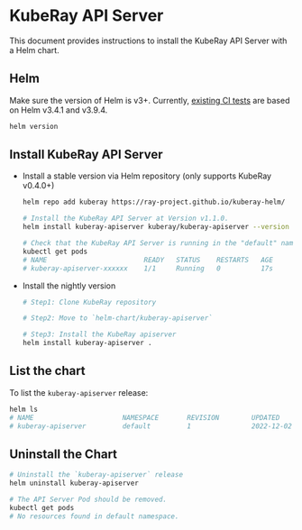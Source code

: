 # KubeRay API Server

This document provides instructions to install the KubeRay API Server with a Helm chart.

## Helm

Make sure the version of Helm is v3+. Currently, [existing CI tests](https://github.com/ray-project/kuberay/blob/master/.github/workflows/helm-lint.yaml) are based on Helm v3.4.1 and v3.9.4.

```sh
helm version
```

## Install KubeRay API Server

* Install a stable version via Helm repository (only supports KubeRay v0.4.0+)

  ```sh
  helm repo add kuberay https://ray-project.github.io/kuberay-helm/

  # Install the KubeRay API Server at Version v1.1.0.
  helm install kuberay-apiserver kuberay/kuberay-apiserver --version 1.1.0

  # Check that the KubeRay API Server is running in the "default" namespaces.
  kubectl get pods
  # NAME                        READY   STATUS    RESTARTS   AGE
  # kuberay-apiserver-xxxxxx    1/1     Running   0          17s
  ```

* Install the nightly version

  ```sh
  # Step1: Clone KubeRay repository

  # Step2: Move to `helm-chart/kuberay-apiserver`

  # Step3: Install the KubeRay apiserver
  helm install kuberay-apiserver .
  ```

## List the chart

To list the `kuberay-apiserver` release:

```sh
helm ls
# NAME                      NAMESPACE       REVISION        UPDATED                                    STATUS         CHART
# kuberay-apiserver         default         1               2022-12-02 02:13:37.514445313 +0000 UTC    deployed       kuberay-apiserver-1.1.0
```

## Uninstall the Chart

```sh
# Uninstall the `kuberay-apiserver` release
helm uninstall kuberay-apiserver

# The API Server Pod should be removed.
kubectl get pods
# No resources found in default namespace.
```

